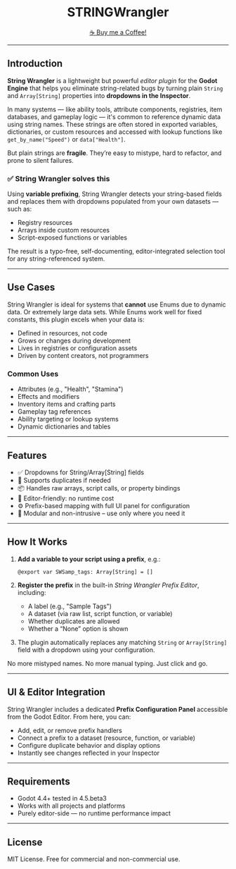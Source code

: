 <!-- Title -->
<h1 align="center">STRINGWrangler</h1>

<p align="center">
  <a href="https://ko-fi.com/indiegamedad">☕ Buy me a Coffee!</a>
</p>

---

## Introduction

<strong>String Wrangler</strong> is a lightweight but powerful <em>editor plugin</em> for the <strong>Godot Engine</strong> that helps you eliminate string-related bugs by turning plain <code>String</code> and <code>Array[String]</code> properties into <strong>dropdowns in the Inspector</strong>.

In many systems — like ability tools, attribute components, registries, item databases, and gameplay logic — it's common to reference dynamic data using string names. These strings are often stored in exported variables, dictionaries, or custom resources and accessed with lookup functions like <code>get_by_name("Speed")</code> or <code>data["Health"]</code>.

But plain strings are <strong>fragile</strong>. They’re easy to mistype, hard to refactor, and prone to silent failures.

### ✅ String Wrangler solves this

Using <strong>variable prefixing</strong>, String Wrangler detects your string-based fields and replaces them with dropdowns populated from your own datasets — such as:

- Registry resources  
- Arrays inside custom resources  
- Script-exposed functions or variables  

The result is a typo-free, self-documenting, editor-integrated selection tool for any string-referenced system.

---

## Use Cases

String Wrangler is ideal for systems that <strong>cannot</strong> use Enums due to dynamic data. Or extremely large data sets. While Enums work well for fixed constants, this plugin excels when your data is:

- Defined in resources, not code  
- Grows or changes during development  
- Lives in registries or configuration assets  
- Driven by content creators, not programmers  

### Common Uses

- Attributes (e.g., "Health", "Stamina")  
- Effects and modifiers  
- Inventory items and crafting parts  
- Gameplay tag references  
- Ability targeting or lookup systems  
- Dynamic dictionaries and tables  

---

## Features

- ✅ Dropdowns for String/Array[String] fields  
- 🔁 Supports duplicates if needed  
- 📦 Handles raw arrays, script calls, or property bindings  
- 🧠 Editor-friendly: no runtime cost  
- ⚙️ Prefix-based mapping with full UI panel for configuration  
- 🧱 Modular and non-intrusive – use only where you need it  

---

## How It Works

1. <strong>Add a variable to your script using a prefix</strong>, e.g.:

   <pre><code>@export var SWSamp_tags: Array[String] = []</code></pre>

2. <strong>Register the prefix</strong> in the built-in <em>String Wrangler Prefix Editor</em>, including:
   <ul>
	 <li>A label (e.g., "Sample Tags")</li>
	 <li>A dataset (via raw list, script function, or variable)</li>
	 <li>Whether duplicates are allowed</li>
	 <li>Whether a “None” option is shown</li>
   </ul>

3. The plugin automatically replaces any matching <code>String</code> or <code>Array[String]</code> field with a dropdown using your configuration.

No more mistyped names. No more manual typing. Just click and go.

---

## UI & Editor Integration

String Wrangler includes a dedicated <strong>Prefix Configuration Panel</strong> accessible from the Godot Editor. From here, you can:

- Add, edit, or remove prefix handlers  
- Connect a prefix to a dataset (resource, function, or variable)  
- Configure duplicate behavior and display options  
- Instantly see changes reflected in your Inspector  

---

## Requirements

- Godot 4.4+ tested in 4.5.beta3
- Works with all projects and platforms
- Purely editor-side — no runtime performance impact  

---

## License

MIT License. Free for commercial and non-commercial use.

